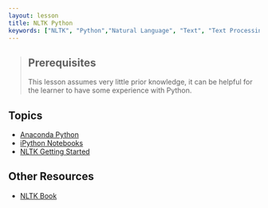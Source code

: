 ```yaml
---
layout: lesson
title: NLTK Python
keywords: ["NLTK", "Python","Natural Language", "Text", "Text Processing"]
---
```

> ## Prerequisites
> This lesson assumes very little prior knowledge, it can be helpful for the
> learner to have some experience with Python.

## Topics
* [Anaconda Python](01-anaconda-python.html)
* [iPython Notebooks](02-ipython-notebooks.html)
* [NLTK Getting Started](03-nltk-getting-started.html)

## Other Resources
* [NLTK Book](http://www.nltk.org/book/)
